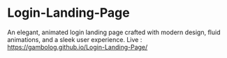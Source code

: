 # Login-Landing-Page
An elegant, animated login landing page crafted with modern design, fluid animations, and a sleek user experience.
Live : https://gambolog.github.io/Login-Landing-Page/
